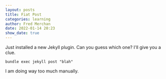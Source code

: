 ```yaml
---
layout: posts
title: Fiat Post
categories: learning
author: Fred Merchan
date: 2022-01-14 20:23
show_date: true
---
```


Just installed a new Jekyll plugin. Can you guess which one? I'll give you a clue.

`bundle exec jekyll post "blah"`

I am doing way too much manually.
